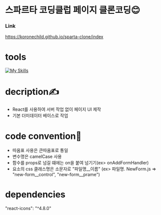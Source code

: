 # 스파르타 코딩클럽 페이지 클론코딩😊

### Link

https://koronechild.github.io/sparta-clone/index

# tools
[![My Skills](https://skillicons.dev/icons?i=js,react,vscode)](https://skillicons.dev)

# decription✍
- React를 사용하여 서버 작업 없이 페이지 UI 제작
- 기본 더미데이터 베이스로 작업 

# code convention🤝
- 따옴표 사용은 큰따옴표로 통일
- 변수명은 camelCase 사용
- 함수를 props로 넘길 떄에는 on을 붙여 넘기기(ex> onAddFormHandler)
- 요소의 css 클래스명은 소문자로 "파일명__이름" (ex> 파일명. NewForm.js => "new-form__control", "new-form__prame")


# dependencies
"react-icons": "^4.8.0"

